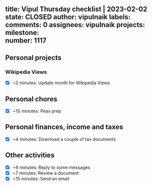 title:	Vipul Thursday checklist | 2023-02-02
state:	CLOSED
author:	vipulnaik
labels:	
comments:	0
assignees:	vipulnaik
projects:	
milestone:	
number:	1117
--
## Personal projects

### Wikipedia Views

- [x] ~2 minutes: Update month for Wikipedia Views

## Personal chores

- [x] ~10 minutes: Peas prep

## Personal finances, income and taxes

- [x] ~4 minutes: Download a couple of tax documents

## Other activities

- [x] ~9 minutes: Reply to some messages
- [x] ~7 minutes: Review a document
- [x] ~15 minutes: Send an email 
